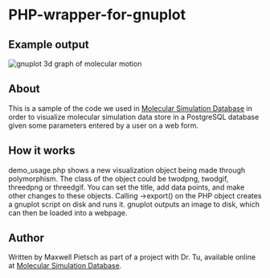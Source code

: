 # PHP-wrapper-for-gnuplot
## Example output
![gnuplot 3d graph of molecular motion](http://i.imgur.com/8g2gSft.gif "Example output")
## About
This is a sample of the code we used in [Molecular Simulation Database](http://msdb.cse.usf.edu/msdb/index.php) in order to visualize molecular simulation data store in a PostgreSQL database given some parameters entered by a user on a web form. 
## How it works
demo_usage.php shows a new visualization object being made through polymorphism. The class of the object could be twodpng, twodgif, threedpng or threedgif. You can set the title, add data points, and make other changes to these objects. Calling ->export() on the PHP object creates a gnuplot script on disk and runs it. gnuplot outputs an image to disk, which can then be loaded into a webpage.
## Author
Written by Maxwell Pietsch as part of a project with Dr. Tu, available online at [Molecular Simulation Database](http://msdb.cse.usf.edu/msdb/index.php).

